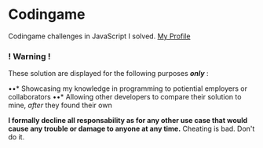 # Codingame 

Codingame challenges in JavaScript I solved. [My Profile](https://www.codingame.com/profile/c85654f85937afea48a5255a1b91c8fb3839904 "Damien Vassart on Codingame")

### ! Warning !

These solution are displayed for the following purposes **_only_** :

••* Showcasing my knowledge in programming to potiential employers or collaborators
••* Allowing other developers to compare their solution to mine, *after* they found their own

**I formally decline all responsability as for any other use case that would cause any trouble or damage to anyone at any time.**
Cheating is bad. Don't do it.